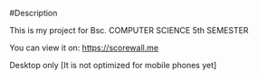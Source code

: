 #Description

This is my project for Bsc. COMPUTER SCIENCE 5th SEMESTER

You can view it on:
https://scorewall.me

Desktop only [It is not optimized for mobile phones yet] 
